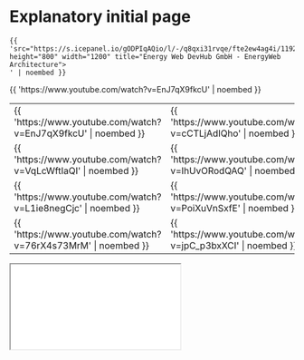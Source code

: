 # Explanatory initial page



```
{{ 'src="https://s.icepanel.io/gODPIqAQio/l/-/q8qxi31rvqe/fte2ew4ag4i/1192.7/321.4/0.788" height="800" width="1200" title="Energy Web DevHub GmbH - EnergyWeb Architecture"> 
' | noembed }}
```

<div>{{ 'https://www.youtube.com/watch?v=EnJ7qX9fkcU' | noembed }}</div>

<table>
				<tbody>
					<tr>
						<td><!--StartFragment-->{{ 'https://www.youtube.com/watch?v=EnJ7qX9fkcU' | noembed }}<!--EndFragment--></td>
						<td><!--StartFragment-->{{ 'https://www.youtube.com/watch?v=cCTLjAdIQho' | noembed }}<!--EndFragment--></td>
					</tr>
					<tr>
						<td><!--StartFragment-->{{ 'https://www.youtube.com/watch?v=VqLcWftIaQI' | noembed }}<!--EndFragment--></td>
						<td><!--StartFragment-->{{ 'https://www.youtube.com/watch?v=IhUvORodQAQ' | noembed }}<!--EndFragment--></td>
					</tr>
					<tr>
						<td><!--StartFragment-->{{ 'https://www.youtube.com/watch?v=L1ie8negCjc' | noembed }}<!--EndFragment--></td>
						<td><!--StartFragment-->{{ 'https://www.youtube.com/watch?v=PoiXuVnSxfE' | noembed }}<!--EndFragment--></td>
					</tr>
					<tr>
						<td><!--StartFragment-->{{ 'https://www.youtube.com/watch?v=76rX4s73MrM' | noembed }}<!--EndFragment--></td>
						<td><!--StartFragment-->{{ 'https://www.youtube.com/watch?v=jpC_p3bxXCI' | noembed }}<!--EndFragment--></td>
					</tr>
				</tbody>
			</table>
			
			
			
<div class="intrinsic-container">
  <iframe src="www.youtube.com/embed/KMYrIi_Mt8A" allowfullscreen></iframe>
</div>
